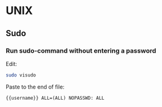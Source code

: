 # UNIX

## Sudo

### Run sudo-command without entering a password

Edit:

```bash
sudo visudo
```

Paste to the end of file:

```text
{{username}} ALL=(ALL) NOPASSWD: ALL
```
